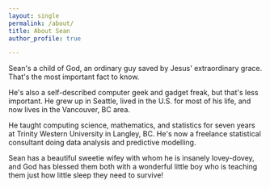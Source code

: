 ```yaml
---
layout: single
permalink: /about/
title: About Sean
author_profile: true

---
```


Sean's a child of God,
an ordinary guy saved by Jesus' extraordinary grace.
That's the most important fact to know.

He's also a self-described computer geek and gadget freak,
but that's less important.
He grew up in Seattle, lived in the U.S. for most of his life,
and now lives in the Vancouver, BC area.

He taught computing science, mathematics, and statistics
for seven years at Trinity Western University in Langley, BC.
He's now a freelance statistical consultant doing
data analysis and predictive modelling.

Sean has a beautiful sweetie wifey 
with whom he is insanely lovey-dovey,
and God has blessed them both with 
a wonderful little boy who is teaching
them just how little sleep they need to survive!

